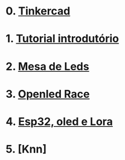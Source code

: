 # 0. [Tinkercad](https://github.com/arduinoufv/inf351/tree/master/2022/tinkercad)

# 1. [Tutorial introdutório](https://github.com/arduinoufv/inf351/tree/master/2022/Trabalhos_dos_alunos)

# 2. [Mesa de Leds](https://github.com/arduinoufv/inf351/tree/master/2022/Tarefa2)

# 3. [Openled Race](https://github.com/arduinoufv/inf351/tree/master/2022/openledrace)

# 4. [Esp32, oled e Lora](https://github.com/arduinoufv/inf351/tree/master/2022/4_lora_esp32_oled)

# 5. [Knn]

